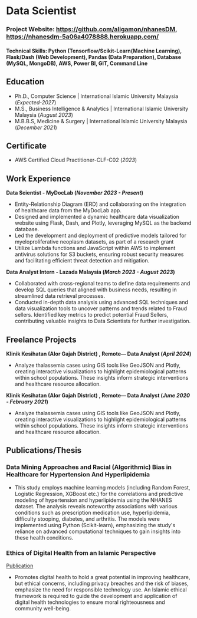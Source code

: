 # Data Scientist

### Project Website: https://github.com/aligamon/nhanesDM, https://nhanesdm-5a06a4078888.herokuapp.com/

#### Technical Skills: Python (Tensorflow/Scikit-Learn(Machine Learning), Flask/Dash (Web Development), Pandas (Data Preparation), Database (MySQL, MongoDB), AWS, Power BI, GIT, Command Line

## Education
- Ph.D., Computer Science | International Islamic University Malaysia (_Expected-2027_)								       		
- M.S., Business Intelligence & Analytics	|  International Islamic University Malaysia (_August 2023_)	 			        		
- M.B.B.S, Medicine & Surgery | International Islamic University Malaysia (_December 2021_)

## Certificate
- AWS Certified Cloud Practitioner-CLF-C02 (_2023_)

## Work Experience

**Data Scientist - MyDocLab (_November 2023 - Present_)**
- Entity-Relationship Diagram (ERD) and collaborating on the integration of healthcare data from the MyDocLab app.
- Designed and implemented a dynamic healthcare data visualization website using Flask, Dash, and Plotly, leveraging MySQL as the backend database.
- Led the development and deployment of predictive models tailored for myeloproliferative neoplasm datasets, as part of a research grant
- Utilize Lambda functions and JavaScript within AWS to implement antivirus solutions for S3 buckets, ensuring robust security measures and facilitating efficient threat detection and mitigation.

**Data Analyst Intern - Lazada Malaysia (_March 2023 - August 2023_)**
- Collaborated with cross-regional teams to define data requirements and develop SQL queries that aligned with business needs, resulting in streamlined data retrieval processes.
- Conducted in-depth data analysis using advanced SQL techniques and data visualization tools to uncover patterns and trends related to Fraud sellers. Identified key metrics to predict potential Fraud Sellers, contributing valuable insights to Data Scientists for further investigation.

## Freelance Projects
**Klinik Kesihatan (Alor Gajah District) , Remote— Data Analyst (_April 2024_)**
- Analyze thalassemia cases using GIS tools like GeoJSON and Plotly, creating interactive visualizations to highlight epidemiological
patterns within school populations. These insights inform strategic
interventions and healthcare resource allocation.

**Klinik Kesihatan (Alor Gajah District) , Remote— Data Analyst (_June 2020 - February 2021_)**
- Analyze thalassemia cases using GIS tools like GeoJSON and Plotly, creating interactive visualizations to highlight epidemiological patterns within school populations. These insights inform strategic interventions and healthcare resource allocation.

## Publications/Thesis
### Data Mining Approaches and Racial (Algorithmic) Bias in Healthcare for Hypertension And Hyperlipidemia

- This study employs machine learning models (including Random Forest, Logistic Regression, XGBoost etc.) for the correlations and predictive modeling of hypertension and hyperlipidemia using the NHANES dataset. The analysis reveals noteworthy associations with various conditions such as prescription medication use, hyperlipidemia, difficulty stooping, diabetes, and arthritis. The models were implemented using Python (Scikit-learn), emphasizing the study's reliance on advanced computational techniques to gain insights into these health conditions.

### Ethics of Digital Health from an Islamic Perspective
[Publication](https://journals.ust.edu/index.php/JST/article/view/1993/1742)

- Promotes digital health to hold a great potential in improving healthcare, but ethical concerns, including privacy breaches and the risk of biases, emphasize the need for responsible technology use. An Islamic ethical framework is required to guide the development and application of digital health technologies to ensure moral righteousness and community well-being.

